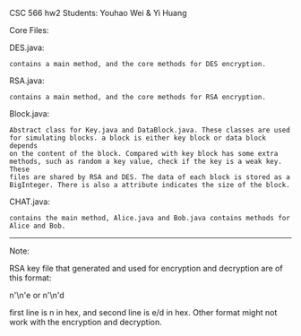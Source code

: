 CSC 566 hw2
Students: Youhao Wei & Yi Huang

Core Files:

DES.java:
    
    contains a main method, and the core methods for DES encryption.

RSA.java:

    contains a main method, and the core methods for RSA encryption.

Block.java:
    
    Abstract class for Key.java and DataBlock.java. These classes are used
    for simulating blocks. a block is either key block or data block depends
    on the content of the block. Compared with key block has some extra methods, such as random a key value, check if the key is a weak key. These
    files are shared by RSA and DES. The data of each block is stored as a BigInteger. There is also a attribute indicates the size of the block.

CHAT.java:

    contains the main method, Alice.java and Bob.java contains methods for
    Alice and Bob.

----------------------------

Note:

RSA key file that generated and used for encryption and decryption are of this format:

n'\n'e or n'\n'd

first line is n in hex, and second line is e/d in hex. Other format might not work with the encryption and decryption.